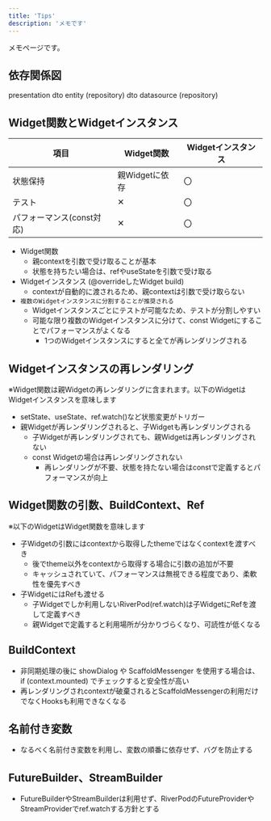 ```yaml
---
title: 'Tips'
description: 'メモです'
---
```


メモページです。

## 依存関係図

presentation dto  entity (repository)  dto  datasource (repository)

## Widget関数とWidgetインスタンス

| 項目                      | Widget関数     | Widgetインスタンス |
| ------------------------- | -------------- | ------------------ |
| 状態保持                  | 親Widgetに依存 | 〇                 |
| テスト                    | ✕              | 〇                 |
| パフォーマンス(const対応) | ✕              | 〇                 |

- Widget関数
  - 親contextを引数で受け取ることが基本
  - 状態を持ちたい場合は、refやuseStateを引数で受け取る
- Widgetインスタンス (@overrideしたWidget build)
  - contextが自動的に渡されるため、親contextは引数で受け取らない
- `複数のWidgetインスタンスに分割することが推奨される`
  - Widgetインスタンスごとにテストが可能なため、テストが分割しやすい
  - 可能な限り複数のWidgetインスタンスに分けて、const Widgetにすることでパフォーマンスがよくなる
    - 1つのWidgetインスタンスにすると全てが再レンダリングされる

## Widgetインスタンスの再レンダリング

※Widget関数は親Widgetの再レンダリングに含まれます。以下のWidgetはWidgetインスタンスを意味します

- setState、useState、ref.watch()など状態変更がトリガー
- 親Widgetが再レンダリングされると、子Widgetも再レンダリングされる
  - 子Widgetが再レンダリングされても、親Widgetは再レンダリングされない
  - const Widgetの場合は再レンダリングされない
    - 再レンダリングが不要、状態を持たない場合はconstで定義するとパフォーマンスが向上

## Widget関数の引数、BuildContext、Ref

※以下のWidgetはWidget関数を意味します

- 子Widgetの引数にはcontextから取得したthemeではなくcontextを渡すべき
  - 後でtheme以外をcontextから取得する場合に引数の追加が不要
  - キャッシュされていて、パフォーマンスは無視できる程度であり、柔軟性を優先すべき
- 子WidgetにはRefも渡せる
  - 子Widgetでしか利用しないRiverPod(ref.watch)は子WidgetにRefを渡して定義すべき
  - 親Widgetで定義すると利用場所が分かりづらくなり、可読性が低くなる

## BuildContext

- 非同期処理の後に showDialog や ScaffoldMessenger を使用する場合は、if (context.mounted) でチェックすると安全性が高い
- 再レンダリングされcontextが破棄されるとScaffoldMessengerの利用だけでなくHooksも利用できなくなる

## 名前付き変数
- なるべく名前付き変数を利用し、変数の順番に依存せず、バグを防止する

## FutureBuilder、StreamBuilder
- FutureBuilderやStreamBuilderは利用せず、RiverPodのFutureProviderやStreamProviderでref.watchする方針とする